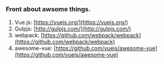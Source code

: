 ### Front about awsome things.

1. Vue.js: [https://vuejs.org/](https://vuejs.org/)
2. Gulpjs: [http://gulpjs.com/](http://gulpjs.com/)
3. webpack: [https://github.com/webpack/webpack](https://github.com/webpack/webpack)
4. awesome-vue: [https://github.com/vuejs/awesome-vue](https://github.com/vuejs/awesome-vue)